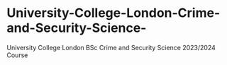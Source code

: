 # University-College-London-Crime-and-Security-Science-
University College London BSc Crime and Security Science 2023/2024 Course
